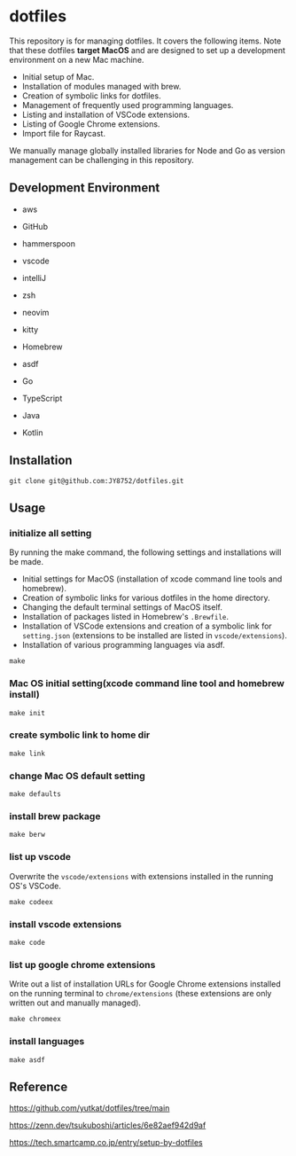 # dotfiles

This repository is for managing dotfiles. It covers the following items. Note that these dotfiles **target MacOS** and are designed to set up a development environment on a new Mac machine.

- Initial setup of Mac.
- Installation of modules managed with brew.
- Creation of symbolic links for dotfiles.
- Management of frequently used programming languages.
- Listing and installation of VSCode extensions.
- Listing of Google Chrome extensions.
- Import file for Raycast.

We manually manage globally installed libraries for Node and Go as version management can be challenging in this repository.

## Development Environment

- aws
- GitHub
- hammerspoon
- vscode
- intelliJ
- zsh
- neovim
- kitty
- Homebrew
- asdf

- Go
- TypeScript
- Java
- Kotlin

## Installation

```
git clone git@github.com:JY8752/dotfiles.git
```

## Usage

### initialize all setting

By running the make command, the following settings and installations will be made.

- Initial settings for MacOS (installation of xcode command line tools and homebrew).
- Creation of symbolic links for various dotfiles in the home directory.
- Changing the default terminal settings of MacOS itself.
- Installation of packages listed in Homebrew's ```.Brewfile```.
- Installation of VSCode extensions and creation of a symbolic link for ```setting.json``` (extensions to be installed are listed in ```vscode/extensions```).
- Installation of various programming languages via asdf.

```
make 
```

### Mac OS initial setting(xcode command line tool and homebrew install)

```
make init
```

### create symbolic link to home dir

```
make link
```

### change Mac OS default setting

```
make defaults
```

### install brew package

```
make berw
```

### list up vscode 

Overwrite the ```vscode/extensions``` with extensions installed in the running OS's VSCode.

```
make codeex
```

### install vscode extensions

```
make code
```

### list up google chrome extensions

Write out a list of installation URLs for Google Chrome extensions installed on the running terminal to ```chrome/extensions``` (these extensions are only written out and manually managed).

```
make chromeex
```

### install languages

```
make asdf
```

## Reference

https://github.com/yutkat/dotfiles/tree/main

https://zenn.dev/tsukuboshi/articles/6e82aef942d9af

https://tech.smartcamp.co.jp/entry/setup-by-dotfiles
